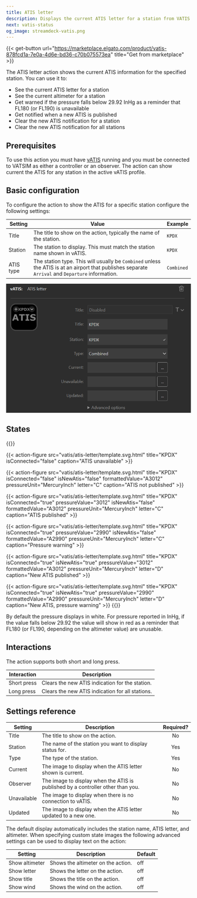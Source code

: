 ```yaml
---
title: ATIS letter
description: Displays the current ATIS letter for a station from VATIS on Stream Deck keys
next: vatis-status
og_image: streamdeck-vatis.png
---
```


{{< get-button url="https://marketplace.elgato.com/product/vatis-878fcd1a-7e0a-4d6e-bd36-c70b075573ea" title="Get from marketplace" >}}

The ATIS letter action shows the current ATIS information for the specified station. You can use it to:

- See the current ATIS letter for a station
- See the current altimeter for a station
- Get warned if the pressure falls below 29.92 InHg as a reminder that FL180 (or FL190) is unavailable
- Get notified when a new ATIS is published
- Clear the new ATIS notification for a station
- Clear the new ATIS notification for all stations

## Prerequisites

To use this action you must have [vATIS](https://vatis.app) running and you must be connected to VATSIM as either a controller or an observer. The action can show current the ATIS for any station in the active vATIS profile.

## Basic configuration

To configure the action to show the ATIS for a specific station configure the following settings:

| Setting   | Value                                                                                                                                             | Example    |
| --------- | ------------------------------------------------------------------------------------------------------------------------------------------------- | ---------- |
| Title     | The title to show on the action, typically the name of the station.                                                                               | `KPDX`     |
| Station   | The station to display. This must match the station name shown in vATIS.                                                                          | `KPDX`     |
| ATIS type | The station type. This will usually be `Combined` unless the ATIS is at an airport that publishes separate `Arrival` and `Departure` information. | `Combined` |

![Screenshot of an ATIS letter action configuration, with the title and callsign set to KPDX and the type set to Combined.](configuration.png)

## States

{{<action-figures>}}

<!-- Unavailable -->

{{< action-figure src="vatis/atis-letter/template.svg.html" title="KPDX" isConnected="false" caption="ATIS unavailable" >}}

<!-- Available, not published -->

{{< action-figure src="vatis/atis-letter/template.svg.html" title="KPDX" isConnected="false" isNewAtis="false" formattedValue="A3012" pressureUnit="MercuryInch" letter="C" caption="ATIS not published" >}}

<!-- Available -->

{{< action-figure src="vatis/atis-letter/template.svg.html" title="KPDX" isConnected="true" pressureValue="3012" isNewAtis="false" formattedValue="A3012" pressureUnit="MercuryInch" letter="C" caption="ATIS published" >}}

<!-- Available, pressure warning -->

{{< action-figure src="vatis/atis-letter/template.svg.html" title="KPDX" isConnected="true" pressureValue="2990" isNewAtis="false" formattedValue="A2990" pressureUnit="MercuryInch" letter="C" caption="Pressure warning" >}}

<!-- Available, published, new -->

{{< action-figure src="vatis/atis-letter/template.svg.html" title="KPDX" isConnected="true" isNewAtis="true" pressureValue="3012" formattedValue="A3012" pressureUnit="MercuryInch" letter="D" caption="New ATIS published" >}}

<!-- Available, published, new, pressure warning -->

{{< action-figure src="vatis/atis-letter/template.svg.html" title="KPDX" isConnected="true" isNewAtis="true" pressureValue="2990" formattedValue="A2990" pressureUnit="MercuryInch" letter="D" caption="New ATIS, pressure warning" >}}
{{</action-figures>}}

By default the pressure displays in white. For pressure reported in InHg, if the value falls below 29.92 the value will show in red as a reminder that FL180 (or FL190, depending on the altimeter value) are unusable.

## Interactions

The action supports both short and long press.

| Interaction | Description                                      |
| ----------- | ------------------------------------------------ |
| Short press | Clears the new ATIS indication for the station.  |
| Long press  | Clears the new ATIS indication for all stations. |

## Settings reference

| Setting     | Description                                                                     | Required? |
| ----------- | ------------------------------------------------------------------------------- | :-------: |
| Title       | The title to show on the action.                                                |    No     |
| Station     | The name of the station you want to display status for.                         |    Yes    |
| Type        | The type of the station.                                                        |    Yes    |
| Current     | The image to display when the ATIS letter shown is current.                     |    No     |
| Observer    | The image to display when the ATIS is published by a controller other than you. |    No     |
| Unavailable | The image to display when there is no connection to vATIS.                      |    No     |
| Updated     | The image to display when the ATIS letter updated to a new one.                 |    No     |

The default display automatically includes the station name, ATIS letter, and altimeter. When specifying
custom state images the following advanced settings can be used to display text on the action:

| Setting        | Description                        | Default |
| -------------- | ---------------------------------- | ------- |
| Show altimeter | Shows the altimeter on the action. | off     |
| Show letter    | Shows the letter on the action.    | off     |
| Show title     | Shows the title on the action.     | off     |
| Show wind      | Shows the wind on the action.      | off     |
